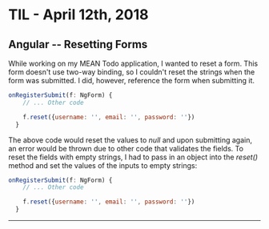 # TIL - April 12th, 2018

## Angular -- Resetting Forms

While working on my MEAN Todo application, I wanted to reset a form.  This form doesn't use two-way binding, so I couldn't reset the strings when the form was submitted.  I did, however, reference the form when submitting it.

```js
onRegisterSubmit(f: NgForm) {
    // ... Other code

    f.reset({username: '', email: '', password: ''})
  }
```

The above code would reset the values to *null* and upon submitting again, an error would be thrown due to other code that validates the fields.  To reset the fields with empty strings, I had to pass in an object into the *reset()* method and set the values of the inputs to empty strings:

```js
onRegisterSubmit(f: NgForm) {
    // ... Other code

    f.reset({username: '', email: '', password: ''})
  }
```

---
